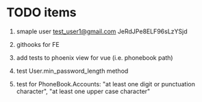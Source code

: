 # TODO items

1. smaple user 
test_user1@gmail.com
JeRdJPe8ELF96sLzYSjd

1. githooks for FE
1. add tests to phoenix view for vue (i.e. phonebook path)
1. test User.min_password_length method
1. test for PhoneBook.Accounts: "at least one digit or punctuation character", "at least one upper case character"